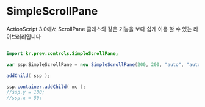 SimpleScrollPane
================

ActionScript 3.0에서 ScrollPane 클래스와 같은 기능을 보다 쉽게 이용 할 수 있는 라이브러리입니다

```actionscript

import kr.prev.controls.SimpleScrollPane;

var ssp:SimpleScrollPane = new SimpleScrollPane(200, 200, "auto", "auto", 0xCCCCCCC, 0xCC0000, 0x00CCCC);

addChild( ssp );

ssp.container.addChild( mc );
//ssp.y = 100;
//ssp.x = 50;

```
